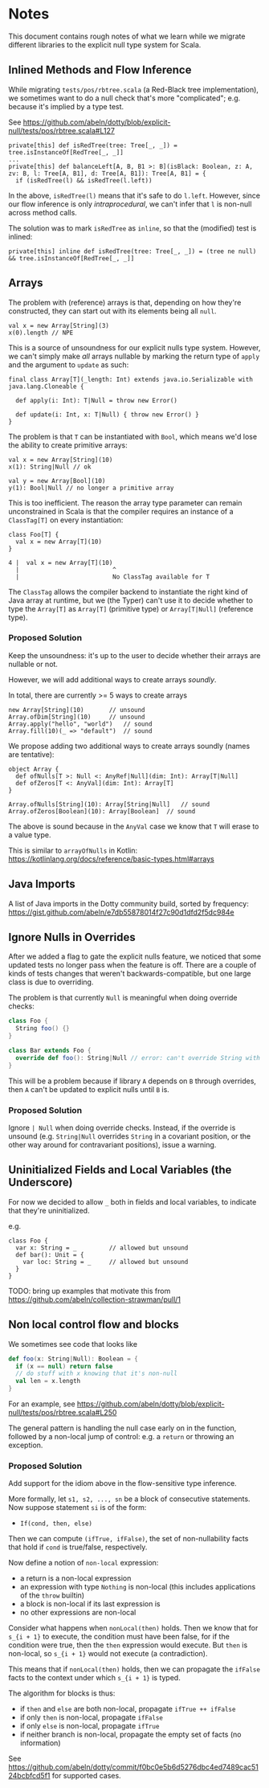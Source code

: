 # Notes
This document contains rough notes of what we learn while we migrate
different libraries to the explicit null type system for Scala.

## Inlined Methods and Flow Inference
While migrating `tests/pos/rbtree.scala` (a Red-Black tree implementation),
we sometimes want to do a null check that's more "complicated"; e.g. because
it's implied by a type test.

See https://github.com/abeln/dotty/blob/explicit-null/tests/pos/rbtree.scala#L127

```
private[this] def isRedTree(tree: Tree[_, _]) = tree.isInstanceOf[RedTree[_, _]]
...
private[this] def balanceLeft[A, B, B1 >: B](isBlack: Boolean, z: A, zv: B, l: Tree[A, B1], d: Tree[A, B1]): Tree[A, B1] = {
  if (isRedTree(l) && isRedTree(l.left))
```

In the above, `isRedTree(l)` means that it's safe to do `l.left`.
However, since our flow inference is only _intraprocedural_, we can't infer
that `l` is non-null across method calls.

The solution was to mark `isRedTree` as `inline`, so that the (modified) test
is inlined:

```
private[this] inline def isRedTree(tree: Tree[_, _]) = (tree ne null) && tree.isInstanceOf[RedTree[_, _]]
```

## Arrays

The problem with (reference) arrays is that, depending on how they're constructed, they can start
out with its elements being all `null`.
```
val x = new Array[String](3)
x(0).length // NPE
```

This is a source of unsoundness for our explicit nulls type system. However, we can't simply make
_all_ arrays nullable by marking the return type of `apply` and the argument to `update` as such:
```
final class Array[T](_length: Int) extends java.io.Serializable with java.lang.Cloneable {

  def apply(i: Int): T|Null = throw new Error()

  def update(i: Int, x: T|Null) { throw new Error() }
}
```

The problem is that `T` can be instantiated with `Bool`, which means we'd lose the ability to create primitive
arrays:
```
val x = new Array[String](10)
x(1): String|Null // ok

val y = new Array[Bool](10)
y(1): Bool|Null // no longer a primitive array
```

This is too inefficient. The reason the array type parameter can remain unconstrained in Scala
is that the compiler requires an instance of a `ClassTag[T]` on every instantiation:
```
class Foo[T] {
  val x = new Array[T](10)
}

4 |  val x = new Array[T](10)
  |                          ^
  |                          No ClassTag available for T
```

The `ClassTag` allows the compiler backend to instantiate the right kind of Java array at runtime,
but we (the Typer) can't use it to decide whether to type the `Array[T]` as `Array[T]` (primitive type)
or `Array[T|Null]` (reference type).

### Proposed Solution

Keep the unsoundness: it's up to the user to decide whether their arrays are nullable or not.

However, we will add additional ways to create arrays _soundly_.

In total, there are currently >= 5 ways to create arrays
```
new Array[String](10) 		// unsound
Array.ofDim[String](10)		// unsound
Array.apply("hello", "world") 	// sound
Array.fill(10)(_ => "default")	// sound
```

We propose adding two additional ways to create arrays soundly (names are tentative):
```
object Array {
  def ofNulls[T >: Null <: AnyRef|Null](dim: Int): Array[T|Null]
  def ofZeros[T <: AnyVal](dim: Int): Array[T]  
}

Array.ofNulls[String](10): Array[String|Null]	// sound
Array.ofZeros[Boolean](10): Array[Boolean]	// sound
```

The above is sound because in the `AnyVal` case we know that `T` will erase to a value
type.

This is similar to `arrayOfNulls` in Kotlin: https://kotlinlang.org/docs/reference/basic-types.html#arrays

## Java Imports

A list of Java imports in the Dotty community build, sorted by frequency: https://gist.github.com/abeln/e7db55878014f27c90d1dfd2f5dc984e

## Ignore Nulls in Overrides

After we added a flag to gate the explicit nulls feature, we noticed that some updated tests no longer pass when the feature
is off. There are a couple of kinds of tests changes that weren't backwards-compatible, but one large class is due to overriding.

The problem is that currently `Null` is meaningful when doing override checks:
```scala
class Foo {
  String foo() {}
}

class Bar extends Foo {
  override def foo(): String|Null // error: can't override String with String|Null
}
```

This will be a problem because if library `A` depends on `B` through overrides, then 
`A` can't be updated to explicit nulls until `B` is.

### Proposed Solution

Ignore `| Null` when doing override checks. Instead, if the override is unsound (e.g. 
`String|Null` overrides `String` in a covariant position, or the other way around for contravariant positions),
issue a warning.

## Uninitialized Fields and Local Variables (the Underscore)

For now we decided to allow `_` both in fields and local variables, to indicate that they're uninitialized.

e.g.
```
class Foo {
  var x: String = _ 		// allowed but unsound
  def bar(): Unit = {
    var loc: String = _ 	// allowed but unsound
  }
}
```

TODO: bring up examples that motivate this from https://github.com/abeln/collection-strawman/pull/1

## Non local control flow and blocks

We sometimes see code that looks like

```scala
def foo(x: String|Null): Boolean = {
  if (x == null) return false
  // do stuff with x knowing that it's non-null
  val len = x.length  
}
```

For an example, see https://github.com/abeln/dotty/blob/explicit-null/tests/pos/rbtree.scala#L250

The general pattern is handling the null case early on in the function, followed by a non-local jump
of control: e.g. a `return` or throwing an exception.

### Proposed Solution

Add support for the idiom above in the flow-sensitive type inference.

More formally, let `s1, s2, ..., sn` be a block of consecutive statements. Now suppose statement
`si` is of the form:
  - `If(cond, then, else)`

Then we can compute `(ifTrue, ifFalse)`, the set of non-nullability facts that hold if `cond` is
true/false, respectively.

Now define a notion of `non-local` expression:
  - a return is a non-local expression
  - an expression with type `Nothing` is non-local (this includes applications of the `throw` builtin) 
  - a block is non-local if its last expression is
  - no other expressions are non-local

Consider what happens when `nonLocal(then)` holds. Then we know that for `s_{i + 1}` to execute, the
condition must have been false, for if the condition were true, then the `then` expression would execute.
But `then` is non-local, so `s_{i + 1}` would not execute (a contradiction).

This means that if `nonLocal(then)` holds, then we can propagate the `ifFalse` facts to the context
under which `s_{i + 1}` is typed.

The algorithm for blocks is thus:
  - if `then` and `else` are both non-local, propagate `ifTrue ++ ifFalse`
  - if only `then` is non-local, propagate `ifFalse`
  - if only `else` is non-local, propagate `ifTrue`
  - if neither branch is non-local, propagate the empty set of facts (no information)

See https://github.com/abeln/dotty/commit/f0bc0e5b6d5276dbc4ed7489cac5124bcbfcd5f1 for supported cases.
